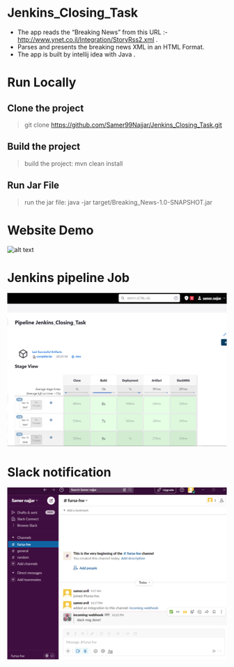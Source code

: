 # Jenkins_Closing_Task

  - The app reads the “Breaking News” from this URL :- http://www.ynet.co.il/Integration/StoryRss2.xml .
  - Parses and presents the breaking news XML in an HTML Format.
  - The app is built by intellij idea with Java .

# Run Locally

## Clone the project

 > git clone https://github.com/Samer99Najjar/Jenkins_Closing_Task.git 
  
## Build the project 

 > build the project: mvn clean install
  
## Run Jar File

 > run the jar file: java -jar target/Breaking_News-1.0-SNAPSHOT.jar
 
 
# Website Demo

![alt text](https://github.com/Samer99Najjar/Jenkins_Closing_Task/blob/main/WebDemo.PNG)

# Jenkins pipeline Job

![alt text](https://github.com/Samer99Najjar/Jenkins_Closing_Task/blob/main/buildimg.PNG)

# Slack notification

![alt text](https://github.com/Samer99Najjar/Jenkins_Closing_Task/blob/main/slackmsg.PNG)
